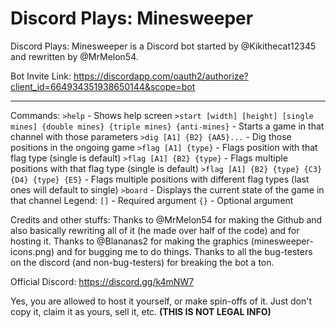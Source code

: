 # Discord Plays: Minesweeper
Discord Plays: Minesweeper is a Discord bot started by @Kikithecat12345 and rewritten by @MrMelon54.

Bot Invite Link: https://discordapp.com/oauth2/authorize?client_id=664934351938650144&scope=bot
***
Commands:
`>help` - Shows help screen
`>start [width] [height] [single mines] {double mines} {triple mines} {anti-mines}` - Starts a game in that channel with those parameters
`>dig [A1] {B2} {AA5}...` - Dig those positions in the ongoing game
`>flag [A1] {type}` - Flags position with that flag type (single is default)
`>flag [A1] {B2} {type}` - Flags multiple positions with that flag type (single is default)
`>flag [A1] {B2} {type} {C3} {D4} {type} {E5}` - Flags multiple positions with different flag types (last ones will default to single)
`>board` - Displays the current state of the game in that channel
Legend:
`[]` - Required argument
`{}` - Optional argument

Credits and other stuffs:
Thanks to @MrMelon54 for making the Github and also basically rewriting all of it (he made over half of the code) and for hosting it.
Thanks to @Blananas2 for making the graphics (minesweeper-icons.png) and for bugging me to do things.
Thanks to all the bug-testers on the discord (and non-bug-testers) for breaking the bot a ton.

Official Discord: https://discord.gg/k4mNW7

Yes, you are allowed to host it yourself, or make spin-offs of it. Just don't copy it, claim it as yours, sell it, etc. **(THIS IS __NOT__ LEGAL INFO)**
